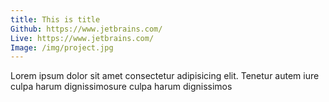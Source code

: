 ```yaml
---
title: This is title
Github: https://www.jetbrains.com/
Live: https://www.jetbrains.com/
Image: /img/project.jpg
---
```

Lorem ipsum dolor sit amet consectetur adipisicing elit. Tenetur autem iure culpa harum dignissimosure culpa harum dignissimos